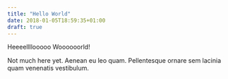 ```yaml
---
title: "Hello World"
date: 2018-01-05T18:59:35+01:00
draft: true
---
```


Heeeellllooooo Woooooorld!

Not much here yet. Aenean eu leo quam. Pellentesque ornare sem lacinia quam venenatis vestibulum.